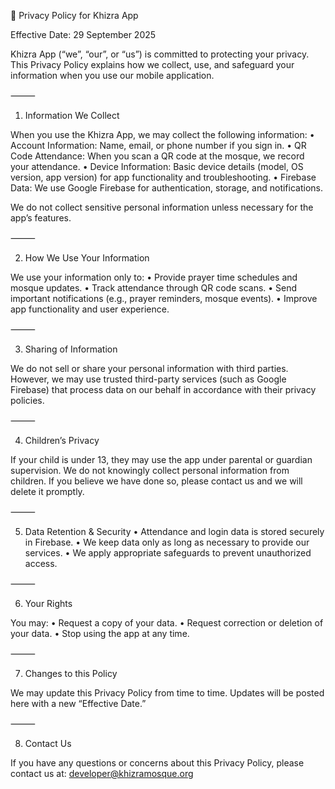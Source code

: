 📜 Privacy Policy for Khizra App

Effective Date: 29 September 2025

Khizra App (“we”, “our”, or “us”) is committed to protecting your privacy. This Privacy Policy explains how we collect, use, and safeguard your information when you use our mobile application.

⸻

1. Information We Collect

When you use the Khizra App, we may collect the following information:
	•	Account Information: Name, email, or phone number if you sign in.
	•	QR Code Attendance: When you scan a QR code at the mosque, we record your attendance.
	•	Device Information: Basic device details (model, OS version, app version) for app functionality and troubleshooting.
	•	Firebase Data: We use Google Firebase for authentication, storage, and notifications.

We do not collect sensitive personal information unless necessary for the app’s features.

⸻

2. How We Use Your Information

We use your information only to:
	•	Provide prayer time schedules and mosque updates.
	•	Track attendance through QR code scans.
	•	Send important notifications (e.g., prayer reminders, mosque events).
	•	Improve app functionality and user experience.

⸻

3. Sharing of Information

We do not sell or share your personal information with third parties.
However, we may use trusted third-party services (such as Google Firebase) that process data on our behalf in accordance with their privacy policies.

⸻

4. Children’s Privacy

If your child is under 13, they may use the app under parental or guardian supervision.
We do not knowingly collect personal information from children. If you believe we have done so, please contact us and we will delete it promptly.

⸻

5. Data Retention & Security
	•	Attendance and login data is stored securely in Firebase.
	•	We keep data only as long as necessary to provide our services.
	•	We apply appropriate safeguards to prevent unauthorized access.

⸻

6. Your Rights

You may:
	•	Request a copy of your data.
	•	Request correction or deletion of your data.
	•	Stop using the app at any time.

⸻

7. Changes to this Policy

We may update this Privacy Policy from time to time. Updates will be posted here with a new “Effective Date.”

⸻

8. Contact Us

If you have any questions or concerns about this Privacy Policy, please contact us at: developer@khizramosque.org

